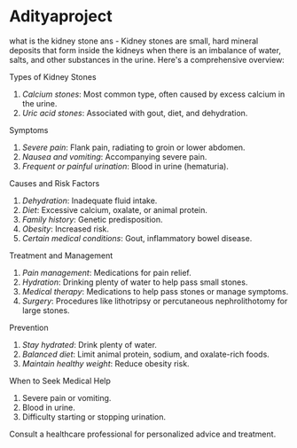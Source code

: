 # Adityaproject
what is the kidney stone 
ans - 
Kidney stones are small, hard mineral deposits that form inside the kidneys when there is an imbalance of water, salts, and other substances in the urine. Here's a comprehensive overview:

Types of Kidney Stones
1. *Calcium stones*: Most common type, often caused by excess calcium in the urine.
2. *Uric acid stones*: Associated with gout, diet, and dehydration.

Symptoms
1. *Severe pain*: Flank pain, radiating to groin or lower abdomen.
2. *Nausea and vomiting*: Accompanying severe pain.
3. *Frequent or painful urination*: Blood in urine (hematuria).

Causes and Risk Factors
1. *Dehydration*: Inadequate fluid intake.
2. *Diet*: Excessive calcium, oxalate, or animal protein.
3. *Family history*: Genetic predisposition.
4. *Obesity*: Increased risk.
5. *Certain medical conditions*: Gout, inflammatory bowel disease.

Treatment and Management
1. *Pain management*: Medications for pain relief.
2. *Hydration*: Drinking plenty of water to help pass small stones.
3. *Medical therapy*: Medications to help pass stones or manage symptoms.
4. *Surgery*: Procedures like lithotripsy or percutaneous nephrolithotomy for large stones.

Prevention
1. *Stay hydrated*: Drink plenty of water.
2. *Balanced diet*: Limit animal protein, sodium, and oxalate-rich foods.
3. *Maintain healthy weight*: Reduce obesity risk.

When to Seek Medical Help
1. Severe pain or vomiting.
2. Blood in urine.
3. Difficulty starting or stopping urination.

Consult a healthcare professional for personalized advice and treatment.
